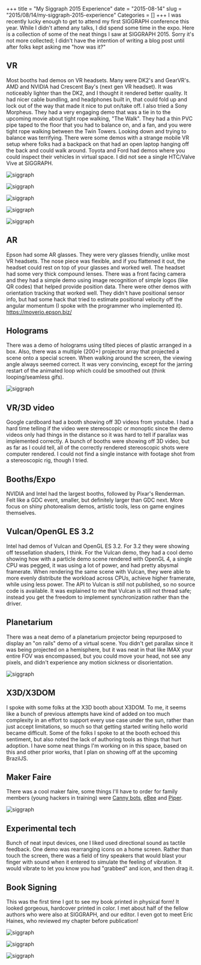 +++
title = "My Siggraph 2015 Experience"
date = "2015-08-14"
slug = "2015/08/14/my-siggraph-2015-experience"
Categories = []
+++
I was recently lucky enough to get to attend my first SIGGRAPH conference this
year.  While I didn't attend any talks, I did spend some time in the expo. Here
is a collection of some of the neat things I saw at SIGGRAPH 2015.  Sorry it's
not more collected; I didn't have the intention of writing a blog post until
after folks kept asking me "how was it?"

## VR
Most booths had demos on VR headsets.  Many were DK2's and GearVR's.  AMD and
NVIDIA had Crescent Bay's (next gen VR headset).  It was noticeably lighter than
the DK2, and I thought it rendered better quality.  It had nicer cable bundling,
and
headphones built in, that could fold up and lock out of the way that made it
nice to put on/take off.  I also tried a Sony Morpheus.  They had a very
engaging demo that was a tie in to the upcoming movie about tight rope walking,
"The Walk".  They had a thin PVC pipe taped to the floor that you had to
balance on, and a fan, and you were tight rope walking between the Twin Towers.
Looking down and trying to balance was terrifying.  There were some demos with
a strange mobile VR setup where folks had a backpack on that had an open laptop
hanging off the back and could walk around.  Toyota and Ford had demos where you
could inspect their vehicles in virtual space.  I did not see a single HTC/Valve
Vive at SIGGRAPH.

![siggraph](/images/siggraph/s8.jpg)

![siggraph](/images/siggraph/s1.jpg)

![siggraph](/images/siggraph/s3.jpg)

![siggraph](/images/siggraph/s2.jpg)

![siggraph](/images/siggraph/s4.jpg)

## AR
Epson had some AR glasses. They were very glasses friendly, unlike most VR
headsets.  The nose piece was flexible, and if you flattened it out, the headset
could rest on top of your glasses and worked well.  The headset had some very
thick compound lenses.  There was a front facing camera and they had a simple
demo using image recognition of simple logos (like QR codes) that helped provide
position data.  There were other demos with orientation tracking that worked
well.  They didn't have positional sensor info, but had some hack that tried to
estimate positional velocity off the angular momentum (I spoke with the
programmer who implemented it).  https://moverio.epson.biz/

## Holograms
There was a demo of holograms using tilted pieces of plastic arranged in a box.
Also, there was a multiple (200+) projector array that projected a scene onto a
special screen.  When walking around the screen, the viewing angle always seemed
correct.  It was very convincing, except for the jarring restart of the animated
loop which could be smoothed out (think looping/seamless gifs).

![siggraph](/images/siggraph/s5.jpg)

## VR/3D video
Google cardboard had a booth showing off 3D videos from youtube.  I had a hard
time telling if the video were stereoscopic or monoptic since the demo videos
only had things in the distance so it was hard to tell if parallax was
implemented correctly.  A bunch of booths were showing off 3D video, but as far
as I could tell, all of the correctly rendered stereoscopic shots were computer
rendered.  I could not find a single instance with footage shot from a
stereoscopic rig, though I tried.

## Booths/Expo
NVIDIA and Intel had the largest booths, followed by Pixar's Renderman.  Felt
like a GDC event, smaller, but definitely larger than GDC next.  More focus on
shiny photorealism demos, artistic tools, less on game engines themselves.

## Vulcan/OpenGL ES 3.2
Intel had demos of Vulcan and OpenGL ES 3.2.  For 3.2 they were showing off
tessellation shaders, I think.  For the Vulcan demo, they had a cool demo showing
how with
a particle demo scene rendered with OpenGL 4, a single CPU was pegged, it was
using a lot of power, and had pretty abysmal framerate.  When rendering the same
scene with Vulcan, they were able to more evenly distribute the workload across
CPUs, achieve higher framerate, while using less power.  The API to Vulcan is
_still_ not published, so no source code is available. It was explained to me
that Vulcan is still not thread safe; instead you get the freedom to implement
synchronization rather than the driver.

## Planetarium
There was a neat demo of a planetarium projector being repurposed to display
an "on rails" demo of a virtual scene.  You didn't get parallax since it was
being projected on a hemisphere, but it was neat in that like IMAX your entire
FOV was encompassed, but you could move your head, not see any pixels, and
didn't experience any motion sickness or disorientation.

![siggraph](/images/siggraph/s7.jpg)

## X3D/X3DOM
I spoke with some folks at the X3D booth about X3DOM.  To me, it seems like a
bunch of previous attempts have kind of added on too much complexity in an
effort to support every use case under the sun, rather than just accept
limitations, so much so that getting started writing hello world became
difficult.  Some of the folks I spoke to at the booth echoed this sentiment, but
also noted the lack of authoring tools as things that hurt adoption.  I have
some neat things I'm working on in this space, based on this and other prior
works, that I plan on showing off at the upcoming BrazilJS.

## Maker Faire
There was a cool maker faire, some things I'll have to order for family members
(young hackers in training) were [Canny bots](http://cannybots.com/),
[eBee](http://ebeeproject.net/) and [Piper](http://www.withpiper.com/).

![siggraph](/images/siggraph/s6.jpg)

## Experimental tech
Bunch of neat input devices, one I liked used directional sound as tactile
feedback.  One demo was rearranging icons on a home screen.  Rather than touch
the screen, there was a field of tiny speakers that would blast your finger with
sound when it entered to simulate the feeling of vibration. It would vibrate
to let you know you had "grabbed" and icon, and then drag it.

## Book Signing
This was the first time I got to see my book printed in physical form!  It
looked gorgeous, hardcover printed in color.  I met about half of the fellow
authors who were also at SIGGRAPH, and our editor.  I even got to meet Eric
Haines, who reviewed my chapter before publication!

![siggraph](/images/siggraph/s9.jpg)

![siggraph](/images/siggraph/s10.jpg)

![siggraph](/images/siggraph/s11.jpg)
